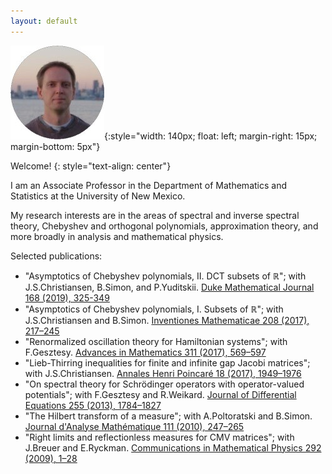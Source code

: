 ```yaml
---
layout: default
---
```


![logo](/images/logo-r.jpg){:style="width: 140px; float: left; margin-right: 15px; margin-bottom: 5px"} 

Welcome!
{: style="text-align: center"}

I am an Associate Professor in the Department of Mathematics and Statistics at the University of New Mexico.

My research interests are in the areas of spectral and inverse spectral theory, Chebyshev and orthogonal polynomials, approximation theory, and more broadly in analysis and mathematical physics.

Selected publications:

- "Asymptotics of Chebyshev polynomials, II. DCT subsets of $\mathbb R$"; with J.S.Christiansen, B.Simon, and P.Yuditskii. 
[Duke Mathematical Journal 168 (2019), 325-349](https://doi.org/10.1215/00127094-2018-0045)
- "Asymptotics of Chebyshev polynomials, I. Subsets of $\mathbb R$"; with J.S.Christiansen and B.Simon. 
[Inventiones Mathematicae 208 (2017), 217–245](http://doi.org/10.1007/s00222-016-0689-x)
- "Renormalized oscillation theory for Hamiltonian systems"; with F.Gesztesy. 
[Advances in Mathematics 311 (2017), 569–597](http://doi.org/10.1016/j.aim.2017.03.005)
- "Lieb-Thirring inequalities for finite and infinite gap Jacobi matrices"; with J.S.Christiansen. 
[Annales Henri Poincaré 18 (2017), 1949–1976](http://doi.org/10.1007/s00023-016-0546-x)
- "On spectral theory for Schrödinger operators with operator-valued potentials"; with F.Gesztesy and R.Weikard. 
[Journal of Differential Equations 255 (2013), 1784–1827](http://doi.org/10.1016/j.jde.2013.05.022)
- "The Hilbert transform of a measure"; with A.Poltoratski and B.Simon. 
[Journal d'Analyse Mathématique 111 (2010), 247–265](http://doi.org/10.1007/s11854-010-0017-0)
- "Right limits and reflectionless measures for CMV matrices"; with J.Breuer and E.Ryckman. 
[Communications in Mathematical Physics 292 (2009), 1–28](http://doi.org/10.1007/s00220-009-0839-8)
